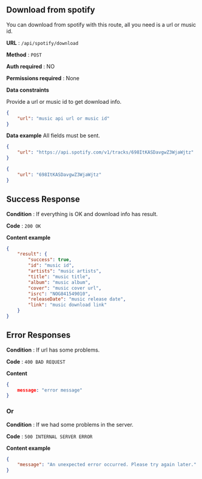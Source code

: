 ## Download from spotify

You can download from spotify with this route, all you need is a url or music id.

**URL** : `/api/spotify/download`

**Method** : `POST`

**Auth required** : NO

**Permissions required** : None

**Data constraints**

Provide a url or music id to get download info.

```json
{
    "url": "music api url or music id"
}
```

**Data example** All fields must be sent.

```json
{
    "url": "https://api.spotify.com/v1/tracks/698ItKASDavgwZ3WjaWjtz"
}
```

```json
{
    "url": "698ItKASDavgwZ3WjaWjtz"
}
```

## Success Response

**Condition** : If everything is OK and download info has result.

**Code** : `200 OK`

**Content example**

```json
{
    "result": {
        "success": true,
        "id": "music id",
        "artists": "music artists",
        "title": "music title",
        "album": "music album",
        "cover": "music cover url",
        "isrc": "NOG841549010",
        "releaseDate": "music release date",
        "link": "music download link"
    }
}
```

## Error Responses

**Condition** : If url has some problems.

**Code** : `400 BAD REQUEST`

**Content**

```json
{
    message: "error message"
}
```

### Or

**Condition** : If we had some problems in the server.

**Code** : `500 INTERNAL SERVER ERROR`

**Content example**

```json
{
    "message": "An unexpected error occurred. Please try again later."
}
```